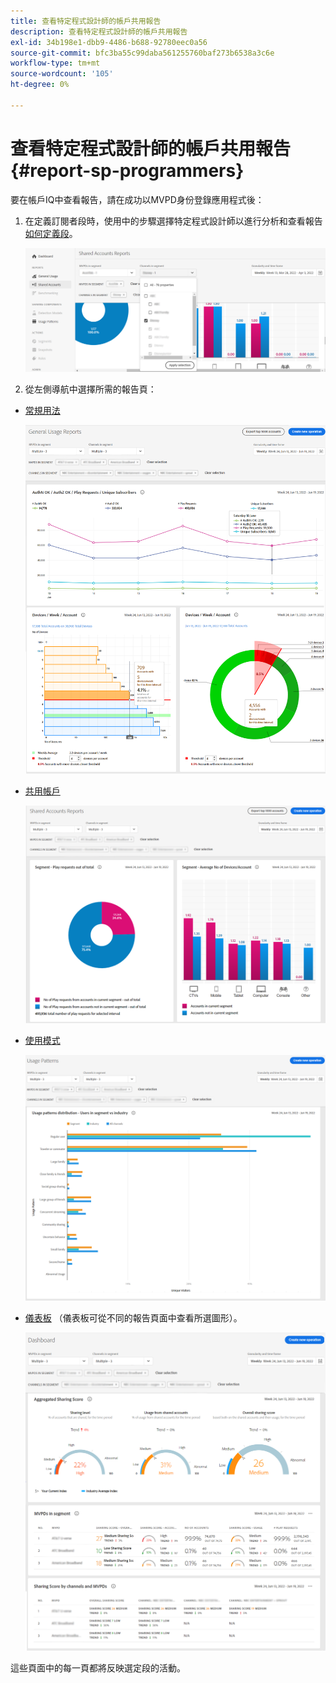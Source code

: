 ```yaml
---
title: 查看特定程式設計師的帳戶共用報告
description: 查看特定程式設計師的帳戶共用報告
exl-id: 34b198e1-dbb9-4486-b688-92780eec0a56
source-git-commit: bfc3ba55c99daba561255760baf273b6538a3c6e
workflow-type: tm+mt
source-wordcount: '105'
ht-degree: 0%

---
```


# 查看特定程式設計師的帳戶共用報告 {#report-sp-programmers}

要在帳戶IQ中查看報告，請在成功以MVPD身份登錄應用程式後：

1. 在定義訂閱者段時，使用中的步驟選擇特定程式設計師以進行分析和查看報告 [如何定義段](/help/AccountIQ/howto-select-segment-timeframe.md)。

   ![選擇頻道](assets/programmer-selection.png)


1. 從左側導航中選擇所需的報告頁：

* [常規用法](/help/AccountIQ/general-usage-reports.md)

   ![](assets/specific-mvpd-gen-usage.png)
* [共用帳戶](/help/AccountIQ/shared-acc-reports.md)

   ![](assets/specific-mvpd-shared-acc.png)
* [使用模式](/help/AccountIQ/usage-patterns.md)

   ![](assets/specific-mvpd-usage-pattern.png)

* [儀表板](/help/AccountIQ/dashboard.md) （儀表板可從不同的報告頁面中查看所選圖形）。

   ![](assets/specific-mvpd-dashboard.png)

這些頁面中的每一頁都將反映選定段的活動。
